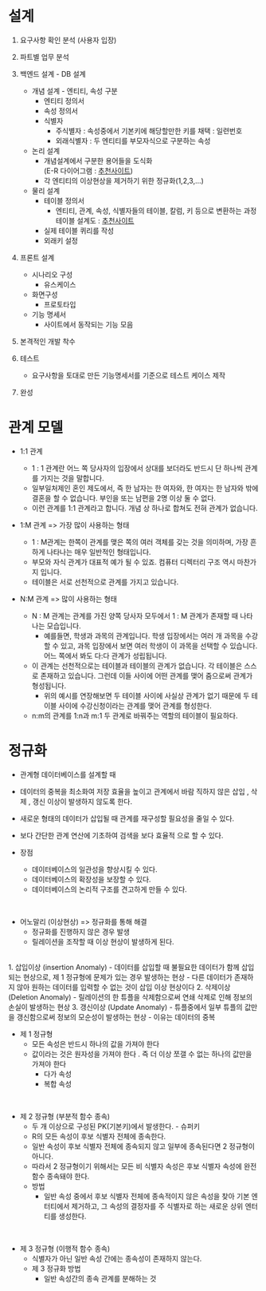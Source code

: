 # 설계

1. 요구사항 확인 분석 (사용자 입장)
2. 파트별 업무 분석
3. 백엔드 설계 - DB 설계
    - 개념 설계 - 엔티티, 속성 구분
        + 엔티티 정의서
        + 속성 정의서
        + 식별자
            + 주식별자 : 속성중에서 기본키에 해당할만한 키를 채택 : 일련번호
            + 외래식별자 : 두 엔티티를 부모자식으로 구분하는 속성
    - 논리 설계
        + 개념설계에서 구분한 용어들을 도식화  
        (E-R 다이어그램 : [추천사이트](https://app.diagrams.net))
        + 각 엔티티의 이상현상을 제거하기 위한 정규화(1,2,3,...)
    - 물리 설계
        + 테이블 정의서
            + 엔티티, 관계, 속성, 식별자들의 테이블, 칼럼, 키 등으로 변환하는 과정  
            테이블 설계도 : [추천사이트](https://www.erdcloud.com)
        + 실제 테이블 퀴리를 작성
        + 외래키 설정

4. 프론트 설계
    - 시나리오 구성
        + 유스케이스
    - 화면구성
        + 프로토타입
    - 기능 명세서
        + 사이트에서 동작되는 기능 모음

5. 본격적인 개발 착수
6. 테스트
    - 요구사항을 토대로 만든 기능명세서를 기준으로 테스트 케이스 제작
7. 완성

# 관계 모델
- 1:1 관계
  + 1 : 1 관계란 어느 쪽 당사자의 입장에서 상대를 보더라도 반드시 단 하나씩 관계를 가지는 것을 말합니다.
  + 일부일처제인 혼인 제도에서, 즉 한 남자는 한 여자와, 한 여자는 한 남자와 밖에 결혼을 할 수 없습니다. 부인을 또는 남편을 2명 이상 둘 수 없다.
  + 이런 관계를 1:1 관계라고 합니다. 개념 상 하나로 합쳐도 전혀 관계가 없습니다.

- 1:M 관계 => 가장 많이 사용하는 형태
  + 1 : M관계는 한쪽이 관계를 맺은 쪽의 여러 객체를 갖는 것을 의미하며, 가장 흔하게 나타나는 매우 일반적인 형태입니다.
  + 부모와 자식 관계가 대표적 예가 될 수 있죠. 컴퓨터 디렉터리 구조 역시 마찬가지 입니다.
  + 테이블은 서로 선천적으로 관계를 가지고 있습니다.

- N:M 관계 => 많이 사용하는 형태
  + N : M 관계는 관계를 가진 양쪽 당사자 모두에서 1 : M 관계가 존재할 때 나타나는 모습입니다.
    + 예를들면, 학생과 과목의 관계입니다. 학생 입장에서는 여러 개 과목을 수강할 수 있고, 과목 입장에서 보면 여러 학생이 이 과목을 선택할 수 있습니다. 어느 쪽에서 봐도 다:다 관계가 성립됩니다.
  + 이 관계는 선천적으로는 테이블과 테이블의 관계가 없습니다. 각 테이블은 스스로 존재하고 있습니다. 그런데 이들 사이에 어떤 관계를 맺어 줌으로써 관계가 형성됩니다.
    + 위의 예시를 연장해보면 두 테이블 사이에 사실상 관계가 없기 때문에 두 테이블 사이에 수강신청이라는 관계를 맺어 관계를 형성한다.
  + n:m의 관계를 1:n과 m:1 두 관계로 바꿔주는 역할의 테이블이 필요하다.

# 정규화
* 관계형 데이터베이스를 설계할 때

* 데이터의 중복을 최소화여 저장 효율을 높이고 관계에서 바람
직하지 않은 삽입 , 삭제 , 갱신 이상이 발생하지 않도록 한다.

* 새로운 형태의 데이터가 삽입될 때 관계를 재구성할 필요성을
줄일 수 있다.

* 보다 간단한 관계 연산에 기초하여 검색을 보다 효율적 으로
할 수 있다.

* 장점
  - 데이터베이스의 일관성을 향상시킬 수 있다.
  - 데이터베이스의 확장성을 보장할 수 있다.
  - 데이터베이스의 논리적 구조를 견고하게 만들 수 있다.  
<br>

* 어노말리 (이상현상) => 정규화를 통해 해결
  - 정규화를 진행하지 않은 경우 발생
  - 릴레이션을 조작할 때 이상 현상이 발생하게 된다.  
<br>
  1. 삽입이상 (insertion Anomaly)
        - 데이터를 삽입할 때 불필요한 데이터가 함께 삽입되는 현상으로, 제 1 정규형에 문제가 있는 경우 발생하는 현상
        - 다른 데이터가 존재하지 않아 원하는 데이터를 입력할 수 없는 것이 삽입 이상 현상이다
  2. 삭제이상 (Deletion Anomaly)
        - 릴레이션의 한 튜플을 삭제함으로써 연쇄 삭제로 인해 정보의 손실이 발생하는 현상
  3. 갱신이상 (Update Anomaly)
        - 튜플중에서 일부 튜플의 값만을 갱신함으로써 정보의 모순성이 발생하는 현상
        - 이유는 데이터의 중복  

<br>

* 제 1 정규형
  - 모든 속성은 반드시 하나의 값을 가져야 한다
  - 값이라는 것은 원자성을 가져야 한다 . 즉 더 이상 쪼갤 수 없는 하나의 값만을 가져야 한다
    + 다가 속성
    + 복합 속성

<br>

* 제 2 정규형 (부분적 함수 종속)
  - 두 개 이상으로 구성된 PK(기본키)에서 발생한다. - 슈퍼키
  - R의 모든 속성이 후보 식별자 전체에 종속한다.
  - 일반 속성이 후보 식별자 전체에 종속되지 않고 일부에 종속된다면 2 정규형이 아니다.
  - 따라서 2 정규형이기 위해서는 모든 비 식별자 속성은 후보 식별자 속성에 완전 함수 종속돼야 한다.
  - 방법
    + 일반 속성 중에서 후보 식별자 전체에 종속적이지 않은 속성을 찾아 기본 엔터티에서 제거하고, 그 속성의 결정자를 주 식별자로 하는 새로운 상위 엔터티를 생성한다.

<br>

* 제 3 정규형 (이행적 함수 종속)
  - 식별자가 아닌 일반 속성 간에는 종속성이 존재하지 않는다.
  - 제 3 정규화 방법
    + 일반 속성간의 종속 관계를 분해하는 것
